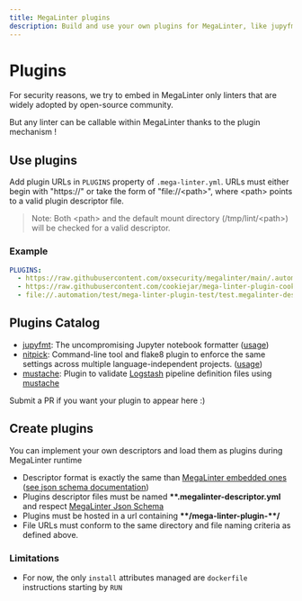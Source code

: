 ```yaml
---
title: MegaLinter plugins
description: Build and use your own plugins for MegaLinter, like jupyfmt, nitpick and mustache
---
```

<!-- markdownlint-disable MD013 -->
<!-- Generated by .automation/build.py, please do not update manually -->
<!-- plugins-section-start -->

# Plugins

For security reasons, we try to embed in MegaLinter only linters that are widely adopted by open-source community.

But any linter can be callable within MegaLinter thanks to the plugin mechanism !

## Use plugins

Add plugin URLs in `PLUGINS` property of `.mega-linter.yml`. URLs must either begin with "https://" or take the form of "file://\<path\>", where \<path\> points to a valid plugin descriptor file.

> Note: Both \<path\> and the default mount directory (/tmp/lint/\<path\>) will be checked for a valid descriptor.

### Example

```yaml
PLUGINS:
  - https://raw.githubusercontent.com/oxsecurity/megalinter/main/.automation/test/mega-linter-plugin-test/test.megalinter-descriptor.yml
  - https://raw.githubusercontent.com/cookiejar/mega-linter-plugin-cookietemple/main/cookietemple.megalinter-descriptor.yml
  - file://.automation/test/mega-linter-plugin-test/test.megalinter-descriptor.yml
```

## Plugins Catalog

* [jupyfmt](https://github.com/kpj/jupyfmt): The uncompromising Jupyter notebook formatter ([usage](https://github.com/kpj/jupyfmt#mega-linter-integration))
* [nitpick](https://github.com/andreoliwa/nitpick): Command-line tool and flake8 plugin to enforce the same settings across multiple language-independent projects. ([usage](https://github.com/andreoliwa/nitpick#run-as-a-megalinter-plugin))
* [mustache](https://github.com/one-acre-fund/mega-linter-plugin-logstash): Plugin to validate [Logstash](https://www.elastic.co/guide/en/logstash/current/configuration.html) pipeline definition files using [mustache](https://github.com/breml/logstash-config)


Submit a PR if you want your plugin to appear here :)

## Create plugins

You can implement your own descriptors and load them as plugins during MegaLinter runtime

- Descriptor format is exactly the same than [MegaLinter embedded ones](https://github.com/oxsecurity/megalinter/tree/main/megalinter/descriptors) ([see json schema documentation](https://megalinter.github.io/json-schemas/descriptor.html))
- Plugins descriptor files must be named **\*\*.megalinter-descriptor.yml** and respect [MegaLinter Json Schema](https://github.com/oxsecurity/megalinter/blob/main/megalinter/descriptors/schemas/megalinter-descriptor.jsonschema.json)
- Plugins must be hosted in a url containing **\*\*/mega-linter-plugin-\*\*/**
- File URLs must conform to the same directory and file naming criteria as defined above.

### Limitations

- For now, the only `install` attributes managed are `dockerfile` instructions starting by `RUN`


<!-- plugins-section-end -->
